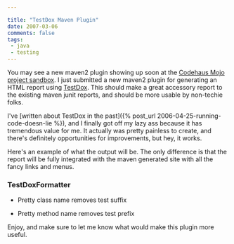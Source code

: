```yaml
---

title: "TestDox Maven Plugin"
date: 2007-03-06
comments: false
tags:
 - java
 - testing
---
```


You may see a new maven2 plugin showing up soon at the [Codehaus Mojo project sandbox](http://mojo.codehaus.org/). I just submitted a new maven2 plugin for generating an HTML report using [TestDox](http://agiledox.sourceforge.net/). This should make a great accessory report to the existing maven junit reports, and should be more usable by non-techie folks.



I've [written about TestDox in the past]({% post_url 2006-04-25-running-code-doesn-lie %}), and I finally got off my lazy ass because it has tremendous value for me. It actually was pretty painless to create, and there's definitely opportunities for improvements, but hey, it works.



Here's an example of what the output will be. The only difference is that the report will be fully integrated with the maven generated site with all the fancy links and menus.



### TestDoxFormatter



  - Pretty class name removes test suffix


  - Pretty method name removes test prefix




Enjoy, and make sure to let me know what would make this plugin more useful.

